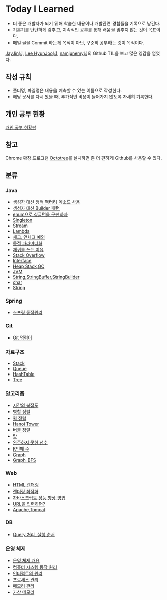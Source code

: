 # Today I Learned

* 더 좋은 개발자가 되기 위해 학습한 내용이나 개발관련 경험들을 기록으로 남긴다.
* 기본기를 탄탄하게 갖추고, 지속적인 공부를 통해 배움을 멈추지 않는 것이 목표이다.
* 매일 글을 Commit 하는게 목적이 아닌, 꾸준히 공부하는 것이 목적이다.

[JayJin](https://github.com/milooy)님, [Lee HyunJoo](https://wayhome25.github.io/)님, [namjunemy](https://github.com/namjunemy)님의 Github TIL을 보고 많은 영감을 얻었다.



## 작성 규칙
* 폴더명, 파일명은 내용을 예측할 수 있는 이름으로 작성한다.
* 해당 문서를 다시 봤을 때, 추가적인 비용이 들어가지 않도록 자세히 기록한다.


## 개인 공부 현황
[개인 공부 현황판](https://www.notion.so/bright1stbulb/a25ae7b1cc024510a74d2a1df7de1db7?v=58028a6f9232420aa4498f776ba04d73)



## 참고
Chrome 확장 프로그램 [Octotree](https://chrome.google.com/webstore/detail/octotree/bkhaagjahfmjljalopjnoealnfndnagc)를 설치하면 좀 더 편하게 Github를 사용할 수 있다.


## 분류
### Java
* [생성자 대신 정적 팩터리 메소드 사용](https://github.com/brightestbulb/TIL/blob/master/Java/Effective%20Java/2%EC%9E%A5.%20%EA%B0%9D%EC%B2%B4%EC%9D%98%20%EC%83%9D%EC%84%B1%EA%B3%BC%20%EC%82%AD%EC%A0%9C/%EA%B7%9C%EC%B9%991.%20%EC%83%9D%EC%84%B1%EC%9E%90%20%EB%8C%80%EC%8B%A0%20%EC%A0%95%EC%A0%81%20%ED%8C%A9%ED%84%B0%EB%A6%AC%20%EB%A9%94%EC%84%9C%EB%93%9C%EB%A5%BC%20%EC%82%AC%EC%9A%A9%ED%95%A0%20%EC%88%98%20%EC%97%86%EB%8A%94%EA%B0%80.md)
* [생성자 대신 Builder 패턴](https://github.com/brightestbulb/TIL/blob/master/Java/Effective%20Java/2%EC%9E%A5.%20%EA%B0%9D%EC%B2%B4%EC%9D%98%20%EC%83%9D%EC%84%B1%EA%B3%BC%20%EC%82%AD%EC%A0%9C/%EA%B7%9C%EC%B9%992.%20%EC%83%9D%EC%84%B1%EC%9E%90%20%EC%9D%B8%EC%9E%90%EA%B0%80%20%EB%A7%8E%EC%9D%84%20%EB%95%8C%EB%8A%94%20Builder%20%ED%8C%A8%ED%84%B4%20%EA%B3%A0%EB%A0%A4.md)
* [enum으로 싱글턴을 구현하자](https://github.com/brightestbulb/TIL/blob/master/Java/Effective%20Java/2%EC%9E%A5.%20%EA%B0%9D%EC%B2%B4%EC%9D%98%20%EC%83%9D%EC%84%B1%EA%B3%BC%20%EC%82%AD%EC%A0%9C/%EA%B7%9C%EC%B9%993.%20enum%EC%9C%BC%EB%A1%9C%20%EC%8B%B1%EA%B8%80%ED%84%B4%20%EA%B5%AC%ED%98%84%ED%95%98%EA%B8%B0.md)
* [Singleton](https://github.com/brightestbulb/TIL/blob/master/Java/Singleton.md)
* [Stream](https://github.com/brightestbulb/TIL/blob/master/Java/Java8/Stream.md)
* [Lambda](https://github.com/brightestbulb/TIL/blob/master/Java/Java8/Lambda.md)
* [체크, 언체크 예외](https://github.com/brightestbulb/TIL/blob/master/Java/%EC%B2%B4%ED%81%AC%EC%98%88%EC%99%B8%2C%20%EC%96%B8%EC%B2%B4%ED%81%AC%EC%98%88%EC%99%B8.md)
* [동적 파라미터화](https://github.com/brightestbulb/TIL/blob/master/Java/%EB%8F%99%EC%A0%81%20%ED%8C%8C%EB%9D%BC%EB%AF%B8%ED%84%B0%ED%99%94.md)
* [재귀를 쓰는 이유](https://github.com/brightestbulb/TIL/blob/master/Java/%EC%9E%AC%EA%B7%80%EB%A5%BC%20%EC%93%B0%EB%8A%94%20%EC%9D%B4%EC%9C%A0.md)
* [Stack Overflow](https://github.com/brightestbulb/TIL/blob/master/Java/Stack%20Overflow.md)
* [Interface](https://github.com/brightestbulb/TIL/blob/master/Java/Interface.md)
* [Heap,Stack,GC](https://github.com/brightestbulb/TIL/blob/master/Java/Heap%26Stack%26GC.md)
* [JVM](https://github.com/brightestbulb/TIL/blob/master/Java/JVM.md)
* [String,StringBuffer,StringBuilder](https://github.com/brightestbulb/TIL/blob/master/Java/String%26StringBuffer%26StringBuilder.md)
* [char](https://github.com/brightestbulb/TIL/blob/master/Java/char.md)
* [String](https://github.com/brightestbulb/TIL/blob/master/Java/String.md)


### Spring
* [스프링 동작원리](https://github.com/brightestbulb/TIL/blob/master/Spring/%EC%8A%A4%ED%94%84%EB%A7%81%20%EB%8F%99%EC%9E%91%20%EC%9B%90%EB%A6%AC.md)


### Git
* [Git 명령어](https://github.com/brightestbulb/TIL/blob/master/Git/%EB%AA%85%EB%A0%B9%EC%96%B4.md)


### 자료구조
* [Stack](https://github.com/brightestbulb/TIL/blob/master/DataStructure/Stack.md)
* [Queue](https://github.com/brightestbulb/TIL/blob/master/DataStructure/Queue.md)
* [HashTable](https://github.com/brightestbulb/TIL/blob/master/DataStructure/HashTable.md)
* [Tree](https://github.com/brightestbulb/TIL/blob/master/DataStructure/Tree.md)


### 알고리즘
* [시간의 복잡도](https://github.com/brightestbulb/TIL/blob/master/Algorithm/%EC%8B%9C%EA%B0%84%EC%9D%98%20%EB%B3%B5%EC%9E%A1%EB%8F%84.md)
* [병합 정렬](https://github.com/brightestbulb/TIL/blob/master/Algorithm/MergeSort.md)
* [퀵 정렬](https://github.com/brightestbulb/TIL/blob/master/Algorithm/QuickSort.md)
* [Hanoi Tower](https://github.com/brightestbulb/TIL/blob/master/Algorithm/HanoiTower.md)
* [버블 정렬](https://github.com/brightestbulb/TIL/blob/master/Algorithm/BubbleSort.md)
* [탑](https://github.com/brightestbulb/TIL/blob/master/Algorithm/programmers/tower.md)
* [완주하지 못한 선수](https://github.com/brightestbulb/TIL/blob/master/Algorithm/programmers/maraton.md)
* [K번째 수](https://github.com/brightestbulb/TIL/blob/master/Algorithm/programmers/kThNumber.md)
* [Graph](https://github.com/brightestbulb/TIL/blob/master/Algorithm/Graph.md)
* [Graph_BFS](https://github.com/brightestbulb/TIL/blob/master/Algorithm/Graph_BFS.md)


### Web
* [HTML 렌더링](https://github.com/brightestbulb/TIL/blob/master/Web/Html%20%EB%A0%8C%EB%8D%94%EB%A7%81.md)
* [렌더링 최적화](https://github.com/brightestbulb/TIL/blob/master/Web/%EB%A0%8C%EB%8D%94%EB%A7%81%20%EC%B5%9C%EC%A0%81%ED%99%94.md)
* [자바스크립트 성능 향상 방법](https://github.com/brightestbulb/TIL/blob/master/Web/%EC%9E%90%EB%B0%94%EC%8A%A4%ED%81%AC%EB%A6%BD%ED%8A%B8%20%EC%84%B1%EB%8A%A5%20%ED%96%A5%EC%83%81%20%EB%B0%A9%EB%B2%95.md)
* [URL을 입력하면?](https://github.com/brightestbulb/TIL/blob/master/Web/URL%EC%9D%84%20%EC%9E%85%EB%A0%A5%ED%95%98%EB%A9%B4.md)
* [Apache,Tomcat](https://github.com/brightestbulb/TIL/blob/master/Web/Apache%2C%20Tomcat%EC%9D%98%20%EC%B0%A8%EC%9D%B4.md)


### DB
* [Query 처리, 실행 순서](https://github.com/brightestbulb/TIL/blob/master/OS/7.%EB%A9%94%EB%AA%A8%EB%A6%AC%20%EA%B4%80%EB%A6%AC.md)


### 운영 체제
* [운영 체제 개요](https://github.com/brightestbulb/TIL/blob/master/OS/1.%EC%9A%B4%EC%98%81%20%EC%B2%B4%EC%A0%9C%20%EA%B0%9C%EC%9A%94.md)
* [컴퓨터 시스템 동작 원리](https://github.com/brightestbulb/TIL/blob/master/OS/2.%EC%BB%B4%ED%93%A8%ED%84%B0%20%EC%8B%9C%EC%8A%A4%ED%85%9C%EC%9D%98%20%EB%8F%99%EC%9E%91%20%EC%9B%90%EB%A6%AC.md)
* [인터럽트의 원리](https://github.com/brightestbulb/TIL/blob/master/OS/3.%EC%9D%B8%ED%84%B0%EB%9F%BD%ED%8A%B8%EC%9D%98%20%EC%9B%90%EB%A6%AC.md)
* [프로세스 관리](https://github.com/brightestbulb/TIL/blob/master/OS/4.%ED%94%84%EB%A1%9C%EC%84%B8%EC%8A%A4%20%EA%B4%80%EB%A6%AC.md)
* [메모리 관리](https://github.com/brightestbulb/TIL/blob/master/OS/7.%EB%A9%94%EB%AA%A8%EB%A6%AC%20%EA%B4%80%EB%A6%AC.md)
* [가상 메모리](https://github.com/brightestbulb/TIL/blob/master/OS/8.%EA%B0%80%EC%83%81%20%EB%A9%94%EB%AA%A8%EB%A6%AC.md)

